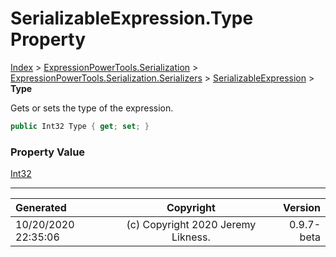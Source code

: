 ﻿# SerializableExpression.Type Property

[Index](../index.md) > [ExpressionPowerTools.Serialization](ExpressionPowerTools.Serialization.a.md) > [ExpressionPowerTools.Serialization.Serializers](ExpressionPowerTools.Serialization.Serializers.n.md) > [SerializableExpression](ExpressionPowerTools.Serialization.Serializers.SerializableExpression.cs.md) > **Type**

Gets or sets the type of the expression.

```csharp
public Int32 Type { get; set; }
```

### Property Value

 [Int32](https://docs.microsoft.com/dotnet/api/system.int32) 


---

| Generated | Copyright | Version |
| :-- | :-: | --: |
| 10/20/2020 22:35:06 | (c) Copyright 2020 Jeremy Likness. | 0.9.7-beta |

